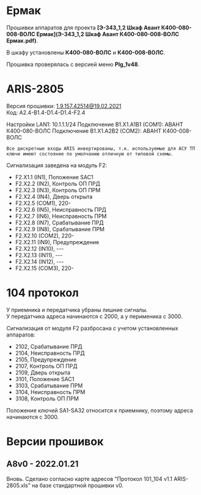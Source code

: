 ﻿Ермак
=====

Прошивки аппаратов для проекта **[Э-343_1,2 Шкаф Авант К400-080-008-ВОЛС Ермак](Э-343_1,2 Шкаф Авант К400-080-008-ВОЛС Ермак.pdf)**.

В шкафу установлены **К400-080-ВОЛС** и **К400-008-ВОЛС**.

Прошивка проверялась с версией меню **PIg_1v48**.


# ARIS-2805

Версия прошивки: 1.9.157.42514@19.02.2021  
Код: A2.4-B1.4-D1.4-D1.4-F2.4

Настройки LAN1: 10.1.1.1/24
Подключение B1.X1.A1B1 (COM1): АВАНТ К400-080-ВОЛС
Подключение B1.X1.A2B2 (COM2): АВАНТ К400-008-ВОЛС

```
Все дискретные входы ARIS инвертированы, т.к. используемые для АСУ ТП ключи имеют состояние по умолчанию отличную от типовой схемы. 
```

Cигнализация заведена на модуль F2:
- F2.X1.1 (IN1), Положение SAC1
- F2.X2.2 (IN2), Контроль ОП ПРД
- F2.X2.3 (IN3), Контроль ОП ПРМ
- F2.X2.4 (IN4), Дверь открыта
- F2.X2.5 (COM1), 220-
- F2.X2.6 (IN5), Неисправность ПРД
- F2.X2.7 (IN6), Неисправность ПРМ
- F2.X2.8 (IN7), Срабатывание ПРД
- F2.X2.9 (IN8), Срабатывание ПРМ
- F2.X2.10 (COM2), 220-
- F2.X2.11 (IN9), Предупреждение
- F2.X2.12 (IN10), ---
- F2.X2.13 (IN11), ---
- F2.X2.14 (IN12), ---
- F2.X2.15 (COM3), 220-


# 104 протокол

У приемника и передатчика убраны лишние сигналы.  
У передатчика адреса начинаются с 2000, а у перименика с 3000.

Сигнализация от модуля F2 разбросана с учетом установленных аппаратов:
- 2102, Срабатывание ПРД
- 2104, Неисправность ПРД
- 2105, Предупреждение
- 2107, Контроль ОП ПРД
- 2109, Дверь открыта
- 3101, Положение SAC1
- 3103, Срабатывание ПРМ
- 3104, Неисправность ПРМ
- 3108, Контроль ОП ПРМ

Положение ключей SA1-SA32 относится к приемнику, поэтому адреса начинаются с 3000.


# Версии прошивок

## A8v0 - 2022.01.21

Вновь.
Сделано согласно карте адресов "Протокол 101_104 v1.1 ARIS-2805.xls" на базе стандартной прошивки v0.

